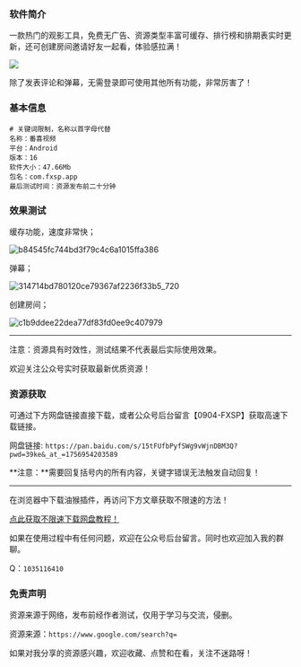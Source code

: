 ### 软件简介

一款热门的观影工具，免费无广告、资源类型丰富可缓存、排行榜和排期表实时更新，还可创建房间邀请好友一起看，体验感拉满！

![](https://raw.githubusercontent.com/wulinzaxue/account_img/img/img/99b8f1cc78c8b908a0d25d77b11fe654_720.jpg)

除了发表评论和弹幕，无需登录即可使用其他所有功能，非常厉害了！

### 基本信息

```
# 关键词限制，名称以首字母代替
名称：番喜视频
平台：Android
版本：16
软件大小：47.66Mb
包名：com.fxsp.app
最后测试时间：资源发布前二十分钟
```


### 效果测试

缓存功能，速度非常快；

![b84545fc744bd3f79c4c6a1015ffa386](https://github.com/user-attachments/assets/d2f0555d-c352-4d5a-a4cf-85596eac99ec)

弹幕；

![314714bd780120ce79367af2236f33b5_720](https://github.com/user-attachments/assets/ac0aa9cb-0b57-4f26-b60b-f35d8354731f)

创建房间；

![c1b9ddee22dea77df83fd0ee9c407979](https://github.com/user-attachments/assets/8bbac977-4324-40c6-af1e-45ca2c70dd80)


---

注意：资源具有时效性，测试结果不代表最后实际使用效果。

欢迎关注公众号实时获取最新优质资源！



### 资源获取

可通过下方网盘链接直接下载，或者公众号后台留言【0904-FXSP】获取高速下载链接。

网盘链接: `https://pan.baidu.com/s/15tFUfbPyfSWg9vWjnDBM3Q?pwd=39ke&_at_=1756954203589` 

**注意：**需要回复括号内的所有内容，关键字错误无法触发自动回复！

---

在浏览器中下载油猴插件，再访问下方文章获取不限速的方法！

[点此获取不限速下载网盘教程！](https://mp.weixin.qq.com/s/0Gu6HZz3lHktRsHSmqattg)

如果在使用过程中有任何问题，欢迎在公众号后台留言。同时也欢迎加入我的群聊。

Q：`1035116410`

### 免责声明

资源来源于网络，发布前经作者测试，仅用于学习与交流，侵删。

资源来源：`https://www.google.com/search?q=`

如果对我分享的资源感兴趣，欢迎收藏、点赞和在看，关注不迷路呀！
